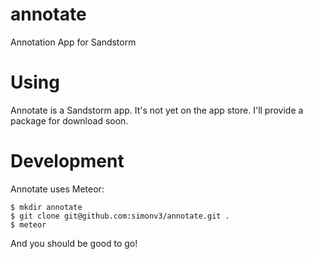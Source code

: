 # annotate
Annotation App for Sandstorm

# Using

Annotate is a Sandstorm app. It's not yet on the app store. I'll provide a package for download soon. 

# Development

Annotate uses Meteor:

```
$ mkdir annotate
$ git clone git@github.com:simonv3/annotate.git .
$ meteor
```

And you should be good to go!


